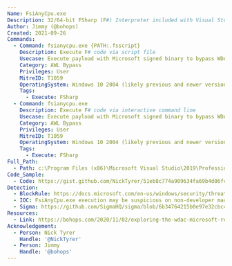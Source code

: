 ```yaml
---
Name: FsiAnyCpu.exe
Description: 32/64-bit FSharp (F#) Interpreter included with Visual Studio.
Author: Jimmy (@bohops)
Created: 2021-09-26
Commands:
  - Command: fsianycpu.exe {PATH:.fsscript}
    Description: Execute F# code via script file
    Usecase: Execute payload with Microsoft signed binary to bypass WDAC policies
    Category: AWL Bypass
    Privileges: User
    MitreID: T1059
    OperatingSystem: Windows 10 2004 (likely previous and newer versions as well)
    Tags:
      - Execute: FSharp
  - Command: fsianycpu.exe
    Description: Execute F# code via interactive command line
    Usecase: Execute payload with Microsoft signed binary to bypass WDAC policies
    Category: AWL Bypass
    Privileges: User
    MitreID: T1059
    OperatingSystem: Windows 10 2004 (likely previous and newer versions as well)
    Tags:
      - Execute: FSharp
Full_Path:
  - Path: c:\Program Files (x86)\Microsoft Visual Studio\2019\Professional\Common7\IDE\CommonExtensions\Microsoft\FSharp\fsianycpu.exe
Code_Sample:
  - Code: https://gist.github.com/NickTyrer/51eb8c774a909634fa69b4d06fc79ae1
Detection:
  - BlockRule: https://docs.microsoft.com/en-us/windows/security/threat-protection/windows-defender-application-control/microsoft-recommended-block-rules
  - IOC: FsiAnyCpu.exe execution may be suspicious on non-developer machines
  - Sigma: https://github.com/SigmaHQ/sigma/blob/6b34764215b0e97e32cbc4c6325fc933d2695c3a/rules/windows/process_creation/proc_creation_win_lolbin_fsharp_interpreters.yml
Resources:
  - Link: https://bohops.com/2020/11/02/exploring-the-wdac-microsoft-recommended-block-rules-part-ii-wfc-fsi/
Acknowledgement:
  - Person: Nick Tyrer
    Handle: '@NickTyrer'
  - Person: Jimmy
    Handle: '@bohops'
---
```

